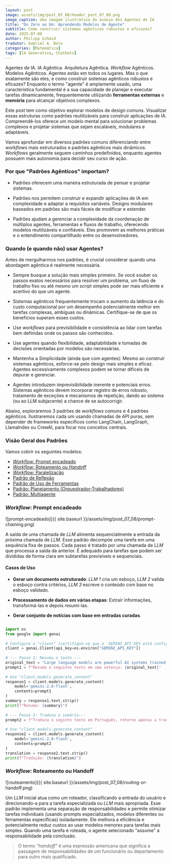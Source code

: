 ```yaml
---
layout: post
image: assets/img/post_07_08/header_post_07_08.png
image_caption: Uma imagem ilustrativa do avanço dos Agentes de IA
title: "Do Zero ao Um: Aprendendo Modelos de Agente"
subtitle: Como construir sistemas agênticos robustos e eficazes?
date: 2025-07-08
author: Philipp Schmid
tradutor: Gabriel A. Belo
categories: [Matemática]
tags: [IA Generativa, Chatbots]
---
```


Agentes de IA. IA Agêntica. Arquitetura Agêntica. *Workflow* Agênticos. Modelos Agênticos. Agentes estão em todos os lugares. Mas o que exatamente são eles, e como construir sistemas agênticos robustos e eficazes? Enquanto o termo "agente" é amplamente usado, uma característica fundamental é a sua capacidade de planejar e executar tarefas dinamicamente, frequentemente utilizando **ferramentas externas** e **memória** para alcançar objetivos complexos.

Este post tem como objetivo explorar modelos de design comuns. Visualizar essas estruturas como padrões reutilizáveis para construir aplicações de IA. Compreendê-los oferece um modelo mental para solucionar problemas complexos e projetar sistemas que sejam escaláveis, modulares e adaptáveis.

Vamos aprofundar em diversos padrões comuns diferenciando entre *workflows* mais estruturados e padrões agênticos mais dinâmicos. *Workflows* geralmente seguem caminhos predefinidos, enquanto agentes possuem mais autonomia para decidir seu curso de ação.

### Por que "Padrões Agênticos" importam?

- Padrões oferecem uma maneira estruturada de pensar e projetar sistemas.

- Padrões nos permitem construir e expandir aplicações de IA em complexidade e adaptar a requisitos variáveis. Designs modulares baseados em padrões são mais fáceis de modificar e estender.

- Padrões ajudam a gerenciar a complexidade da coordenação de múltiplos agentes, ferramentas e fluxos de trabalho, oferecendo modelos reutilizáveis e confiáveis. Eles promovem as melhores práticas e o entendimento compartilhado entre os desenvolvedores.

### Quando (e quando não) usar Agentes?

Antes de mergulharmos nos padrões, é crucial considerar quando uma abordagem agêntica é realmente necessária.

- Sempre busque a solução mais simples primeiro. Se você souber os passos exatos necessários para resolver um problema, um fluxo de trabalho fixo ou até mesmo um script simples pode ser mais eficiente e acertivo do que um agente.

- Sistemas agênticos frequentemente trocam o aumento da latência e do custo computacional por um desempenho potencialmente melhor em tarefas complexas, ambíguas ou dinâmicas. Certifique-se de que os benefícios superam esses custos.

- Use *workflows* para previsibilidade e consistência ao lidar com tarefas bem definidas onde os passos são conhecidos.

- Use agentes quando flexibilidade, adaptabilidade e tomadas de decisões orientadas por modelos são necessárias.

- Mantenha a Simplicidade (ainda que com agentes): Mesmo ao construir sistemas agênticos, esforce-se pelo design mais simples e eficaz. Agentes excessivamente complexos podem se tornar difíceis de depurar e gerenciar.

- Agentes introduzem imprevisibilidade inerente e potenciais erros. Sistemas agênticos devem incorporar registro de erros robusto, tratamento de exceções e mecanismos de repetição, dando ao sistema (ou ao LLM subjacente) a chance de se autocorrigir.

Abaixo, exploraremos 3 padrões de *workflows* comuns e 4 padrões agênticos. Ilustraremos cada um usando chamadas de API puras, sem depender de frameworks específicos como LangChain, LangGraph, LlamaIndex ou CrewAI, para focar nos conceitos centrais.

### Visão Geral dos Padrões

Vamos cobrir os seguintes modelos:

- [*Workflow*: Prompt encadeado](#workflow-prompt-encadeado)
- [*Workflow*: Roteamento ou *Handoff*](#workflow-roteamento-ou-handoff)
- [*Workflow*: Paralelização](#workflow-paralelização)
- [Padrão de Reflexão](#padrão-de-reflexão)
- [Padrão de Uso de Ferramentas](#padrão-de-uso-de-ferramentas)
- [Padrão: Planejamento (Orquestrador-Trabalhadores)](#padrão-planejamento-orquestrador-trabalhadores)
- [Padrão: Multiagente](#padrão-multiagente)

### *Workflow*: Prompt encadeado

![prompt-encadeado]({{ site.baseurl }}/assets/img/post_07_08/prompt-chaining.png)

A saída de uma chamada de *LLM* alimenta sequencialmente a entrada da próxima chamada de *LLM*. Esse padrão decompõe uma tarefa em uma sequência fixa de passos. Cada passo é tratado por uma chamada de *LLM* que processa a saída da anterior. É adequado para tarefas que podem ser divididas de forma clara em subtarefas previsíveis e sequenciais.

#### Casos de Uso

- **Gerar um documento estruturado**: *LLM 1* cria um esboço, *LLM 2* valida o esboço contra critérios, *LLM 3* escreve o conteúdo com base no esboço validado.

- **Processamento de dados em várias etapas**: Extrair informações, transformá-las e depois resumi-las.

- **Gerar conjunto de notícias com base em entradas curadas**.

```python

import os
from google import genai
 
# Configure o "client" (certifique-se que a  GEMINI_API_KEY está configurada no seu ambiente)
client = genai.Client(api_key=os.environ["GEMINI_API_KEY"])
 
# --- Passo 1: Resuma o texto ---
original_text = "Large language models are powerful AI systems trained on vast amounts of text data. They can generate human-like text, translate languages, write different kinds of creative content, and answer your questions in an informative way."
prompt1 = f"Resuma o seguinte texto em uma setença: {original_text}"
 
# Use "client.models.generate_content"
response1 = client.models.generate_content(
    model='gemini-2.0-flash',
    contents=prompt1
)
summary = response1.text.strip()
print(f"Resumo: {summary}")
 
# --- Passo 2: Traduza o sumário---
prompt2 = f"Traduza o seginte texto em Português, retorne apenas a tradução, sem texto adicional: {summary}"
 
# Use "client.models.generate_content"
response2 = client.models.generate_content(
    model='gemini-2.0-flash',
    contents=prompt2
)
translation = response2.text.strip()
print(f"Tradução: {translation}")

```

### *Workflow*: Roteamento ou Handoff

![routeamento]({{ site.baseurl }}/assets/img/post_07_08/routing-or-handoff.png)

Um *LLM* inicial atua como um roteador, classificando a entrada do usuário e direcionando-a para a tarefa especializada ou *LLM* mais apropriada. Esse padrão implementa uma separação de responsabilidades e permite otimizar tarefas individuais (usando prompts especializados, modelos diferentes ou ferramentas específicas) isoladamente. Ele melhora a eficiência e potencialmente reduz custos ao usar modelos menores para tarefas mais simples. Quando uma tarefa é roteada, o agente selecionado "assume" a responsabilidade pela conclusão.

> O termo *"handoff"* é uma expressão americana que significa a passagem de responsabilidades de um funcionário ou departamento para outro mais qualificado.